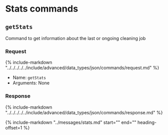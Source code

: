 # Stats commands

## `getStats`

Command to get information about the last or ongoing cleaning job

### Request

{%
   include-markdown "../../../../../include/advanced/data_types/json/commands/request.md"
%}

- Name: `getStats`
- Arguments: None

### Response

{%
   include-markdown "../../../../../include/advanced/data_types/json/commands/response.md"
%}

{%
   include-markdown "../messages/stats.md"
   start="<!--onStats-->"
   end="<!--onStats-end-->"
   heading-offset=1
%}
